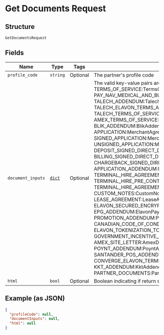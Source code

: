 
# Get Documents Request

## Structure

`GetDocumentsRequest`

## Fields

| Name | Type | Tags | Description |
|  --- | --- | --- | --- |
| `profile_code` | `string` | Optional | The partner's profile code |
| `document_inputs` | [`dict`](../../doc/models/user-document-input.md) | Optional | The valid key-value pairs are as follows: OPERATING_GUIDE:MerchantOperatingGuideDocumentInput, TERMS_OF_SERVICE:TermsOfServiceDocumentInput, PAY_NAV_MEDICAL_AND_BUSINESS_AGREEMENT:UserDocumentInput, TALECH_ADDENDUM:TalechAddendumDocumentInput, TALECH_ELAVON_TERMS_AND_CONDITION_ADDENDUM:UserDocumentInput, TALECH_TERMS_OF_SERVICE:UserDocumentInput, AMEX_AGREEMENT:AmexDocumentInput, AMEX_TERMS_OF_SERVICE:UserDocumentInput, SAFE_T_ADDENDUM:UserDocumentInput, BLIK_ADDENDUM:BlikAddendumDocumentInput, EPG_TOC:UserDocumentInput, APPLICATION:MerchantAgreementDocumentInput, MERCHANT_AGREEMENT:MerchantAgreementDocumentInput, SIGNED_APPLICATION:MerchantAgreementDocumentInput, UNSIGNED_APPLICATION:MerchantAgreementDocumentInput, DEPOSIT_DIRECT_DEBIT:DirectDebitDocumentInput, DEPOSIT_SIGNED_DIRECT_DEBIT:DirectDebitDocumentInput, BILLING_DIRECT_DEBIT:DirectDebitDocumentInput, BILLING_SIGNED_DIRECT_DEBIT:DirectDebitDocumentInput, CHARGEBACK_DIRECT_DEBIT:DirectDebitDocumentInput, CHARGEBACK_SIGNED_DIRECT_DEBIT:DirectDebitDocumentInput, APPLICATION_ADDENDUM:MerchantAgreementDocumentInput, TERMINAL_HIRE_AGREEMENT:TerminalHireDocumentInput, TERMINAL_HIRE_PRE_CONTRACT:TerminalHireDocumentInput, TERMINAL_HIRE_AGREEMENT_STATUTORY:TerminalHireDocumentInput, CUSTOM_NOTES:CustomNotesDocumentInput, CALIFORNIA_LEASE:LeaseAgreementDocumentInput, LEASE_AGREEMENT:LeaseAgreementDocumentInput, ELAVON_SECURED_PRO_TOC:ElavonPciServiceDocumentInput, ELAVON_SECURED_ENCRYPT_TOC:ElavonPciServiceDocumentInput, EPG_ADDENDUM:ElavonPaymentGatewayAddendumDocumentInput, PROMOTION_ADDENDUM:PolishPromotionAddendumDocumentInput, CANADIAN_CODE_OF_CONDUCT:CanadianCodeOfConductDocumentInput, ELAVON_TOKENIZATION_TOC:ElavonTokenizationTermsAndConditionsDocumentInput, GOVERNMENT_INCENTIVE_ADDENDUM:GovernmentIncentiveAddendumDocumentInput, AMEX_SITE_LETTER:AmexDocumentInput, SELF_GUARANTEE:PersonalGuaranteeDocumentInput, POYNT_ADDENDUM:PoyntAddendumDocumentInput, CONVERGE_ADDENDUM:ConvergeAddendumDocumentInput, SANTANDER_POS_ADDENDUM:SantanderPosAddendumDocumentInput, CONVERGE_ELAVON_TERMS_AND_CONDITION_ADDENDUM:ConvergeTermsAndConditionsAddendumDocumentInput, KKT_ADDENDUM:KktAddendumDocumentInput, OPAYO_TOS:UserDocumentInput, PARTNER_DOCUMENTS:PartnerDocumentInput |
| `html` | `bool` | Optional | Boolean indicating if return should be encoded as a PDF or HTML. Boolean true for HTML, false for PDF |

## Example (as JSON)

```json
{
  "profileCode": null,
  "documentInputs": null,
  "html": null
}
```

